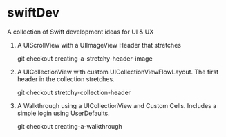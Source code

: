 # swiftDev
A collection of Swift development ideas for UI &amp; UX

1. A UIScrollView with a UIImageView Header that stretches

    git checkout creating-a-stretchy-header-image

2. A UICollectionView with custom UICollectionViewFlowLayout. The first header in the collection stretches.

    git checkout stretchy-collection-header
    
3. A Walkthrough using a UICollectionView and Custom Cells. Includes a simple login using UserDefaults.

    git checkout creating-a-walkthrough
